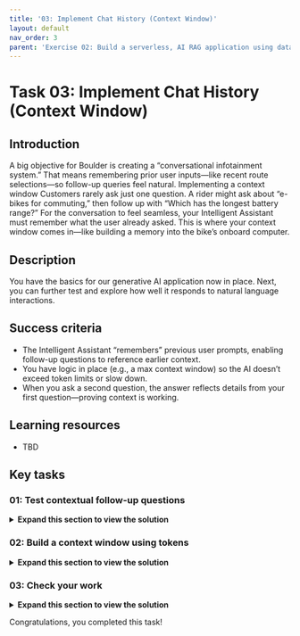 ```yaml
---
title: '03: Implement Chat History (Context Window)'
layout: default
nav_order: 3
parent: 'Exercise 02: Build a serverless, AI RAG application using data from Azure Cosmos DB'
---
```


# Task 03: Implement Chat History (Context Window)

## Introduction
A big objective for Boulder is creating a “conversational infotainment system.” That means remembering prior user inputs—like recent route selections—so follow-up queries feel natural. Implementing a context window Customers rarely ask just one question. A rider might ask about “e-bikes for commuting,” then follow up with “Which has the longest battery range?” For the conversation to feel seamless, your Intelligent Assistant must remember what the user already asked. This is where your context window comes in—like building a memory into the bike’s onboard computer.
 

## Description
You have the basics for our generative AI application now in place. Next, you can further test and explore how well it responds to natural language interactions.

## Success criteria
 - The Intelligent Assistant “remembers” previous user prompts, enabling follow-up questions to reference earlier context.
 - You have logic in place (e.g., a max context window) so the AI doesn’t exceed token limits or slow down.
 - When you ask a second question, the answer reflects details from your first question—proving context is working.

## Learning resources
 - TBD

## Key tasks

### 01: Test contextual follow-up questions
 
<details markdown="block"> 
  <summary><strong>Expand this section to view the solution</strong></summary> 

 Before adding chat history, a second question won’t reference the first, leaving the user confused. Seeing that failure helps you appreciate why CWBC insisted on multi-turn conversations—no one wants to repeat themselves.
 
 Let's explore what happens when you test contextual follow-up questions with our LLM by asking follow-up questions that imply an existing context, like you would have in a conversation with another person.
 
 1. In the same chat session as the previous task, enter: **What are the least expensive?**
 
     {: .note }
     > The response generated will either have nothing to do with your first question, or the LLM may respond that it needs more context to give you an answer.
     >
     > This demonstrates that LLM's are stateless. They don’t maintain any conversation history by themselves and are missing the context necessary for the LLM to respond appropriately to your second question.
 
 1. Close the web browser and end the process in the terminal by selecting **Ctrl+C**.
 
#### Tokens in Large Language Models
 
In this exercise, you'll implement chat history, often called a **Context Window** for a generative AI application. Before you write the code, we need to explain the concept of tokens for an LLM and why these are important to consider when implementing a context window.
 
LLMs require chat history to generate contextually relevant results, but they have limits on how much text they can process in a request, and output in a response. These limits are not expressed as words, but as **tokens**. Tokens represent words or part of a word. On average 4 characters is one token. Tokens are essentially the compute currency for a large language model.
 
It’s necessary to manage the usage of tokens within your app to stay within the LLM's limits. This can be a bit tricky in certain scenarios. You need to provide enough context for the LLM to generate a correct response, while avoiding negative results of consuming too many tokens such as getting incomplete results or unexpected behavior.
 
To limit the maximum amount of chat history (and text) we send to our LLM, we’ll count the number of user prompts we send to the LLM as context. This app uses a variable **_maxContextWindow** to manage the limit for each request.
 
 </details>
 
### 02: Build a context window using tokens
 
<details markdown="block"> 
  <summary><strong>Expand this section to view the solution</strong></summary> 

 You’ll store recent messages but also mind the token limit. CWBC can’t afford slow, bloated requests. Striking a balance ensures your Intelligent Assistant remembers enough about the conversation without bogging down performance.
 
 In this task, you'll implement the **GetSessionContextWindowAsync()** function in the **Services/CosmosDbService.cs** class to build our chat history.
 
 1. In VS Code, on the left **EXPLORER** pane, open **CosmosDbService.cs** from the same **Services** subfolder as the previous files you modified.
 
     ![arj35xmd.jpg](../../media/arj35xmd.jpg)
 
 1. Within the **CosmosDbService.cs** class, select **Ctrl+F** to find the **GetSessionContextWindowAsync`()** method with the following signature:
 
     ```csharp
     public async Task<List<Message>> GetSessionContextWindowAsync(string tenantId, string userId, string sessionId, int maxContextWindow)
     ```
 
 1. Comment out the placeholder **string queryText** in this function and add a query, with the following:
 
     ```csharp
     //string queryText = $"";
     string queryText = $"""
         SELECT Top @maxContextWindow
             *
         FROM c  
         WHERE 
             c.tenantId = @tenantId AND 
             c.userId = @userId AND
             c.sessionId = @sessionId AND 
             c.type = @type
         ORDER BY 
             c.timeStamp DESC
         """;
     ```
 
     ![ymdesz8a.jpg](../../media/ymdesz8a.jpg)
 
     {: .note }
     > This selects the most recent number of messages in the chat session depending on the **maxContextWindow** variable.
     >
     >After querying for the most recent messages in Azure Cosmos DB, we put them back in order in reverse. The most recent text is what we want closer to the actual question. Counting the number of messages allows us to control the total number of tokens used while still providing relevant context.
 
 1. Save the **CosmosDbService.cs** file.
 
 1. Go back to the **ChatService.cs** file.
 
 1. Find the **public async Task<Message> GetChatCompletionAsync** line. 
 
 1. Use the following to replace the two lines initializing the **List<Message> messages** variable and passing it to the Semantic Kernel service:
 
     ```csharp
     //List<Message> messages = new List<Message>() { chatMessage };
     //(chatMessage.Completion, chatMessage.CompletionTokens) = await _semanticKernelService.GetChatCompletionAsync(messages);
 
     //Get the context window for this conversation up to the maximum conversation depth.
     List<Message> contextWindow = 
         await _cosmosDbService.GetSessionContextWindowAsync(tenantId, userId, sessionId, _maxContextWindow);
 
     (chatMessage.Completion, chatMessage.CompletionTokens) = await _semanticKernelService.GetChatCompletionAsync(contextWindow);
     ```
 
     ![zsfgfi6v.jpg](../../media/zsfgfi6v.jpg)
 
     {: .note }
     > This calls the function to get the context window that you just updated, and passes the context window to the Semantic Kernel Service to get a completion from Azure OpenAI.
     >
     > You're now passing in a list of messages that represents the conversation history to get our contextually relevant completion. You implemented **GetChatCompletionAsync()** to take a list of prompts, rather than a single prompt representing the current user message alone.
 
 1. Save the **ChatService.cs** file.
 
</details>
 
### 03: Check your work
 
<details markdown="block"> 
  <summary><strong>Expand this section to view the solution</strong></summary> 

 A test ride with two or three related questions reveals whether the system can keep track. If it references the first question when answering the second, you know chat history is working—just as CWBC envisioned for a smooth user experience.
 You’re now ready to test your context window implementation.
 
 1. In the terminal, start the application:
 
     ```
     dotnet run
     ```
 
 1. **Ctrl+click** the URL on the **Login to the dashboard** line.
 
 1. Select the **http://localhost:8100** endpoint to start the chat application.
 
 1. Select **Create New Chat** on the left, then select the **New Chat** tile that was created.
 
     ![9n2fevru.jpg](../../media/9n2fevru.jpg)
 
 1. Enter **What are the most expensive bikes?**
     
 1. Enter **What are the least expensive?** as a follow-up.
 
     {: .note }
     > You should now see appropriate output similar to the following.
 
     ![j4yt3rxp.jpg](../../media/j4yt3rxp.jpg)
 
 1. Close the browser.
 
 1. End the process in the terminal by selecting **Ctrl+C**.

 1. Review the **GetChatCompletionAsync** method of the **ChatService.cs** code file to make sure that your code matches this sample.
  
     ```csharp
     public async Task<Message> GetChatCompletionAsync(string tenantId, string userId, string sessionId, string promptText)
     {
        //Create a message object for the new user prompt and calculate the tokens for the prompt
         Message chatMessage = await CreateChatMessageAsync(tenantId, userId, sessionId, promptText);
 
         //Get the context window for this conversation up to the maximum conversation depth.
         List<Message> contextWindow = 
             await _cosmosDbService.GetSessionContextWindowAsync(tenantId, userId, sessionId, _maxContextWindow);
 
         (chatMessage.Completion, chatMessage.CompletionTokens) = await _semanticKernelService.GetChatCompletionAsync(sessionId, contextWindow);
 
         await UpdateSessionAndMessage(tenantId, userId, sessionId, chatMessage);
 
         return chatMessage;
     }
     ```
 
 </details>
 
 
 
 Congratulations, you completed this task!
